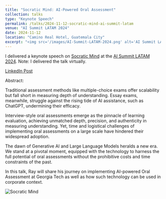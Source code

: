 ```yaml
---
title: "Socratic Mind: AI-Powered Oral Assessment"
collection: talks
type: "Keynote Speech"
permalink: /talks/2024-11-12-socratic-mind-ai-summit-latam
venue: "AI Summit LATAM 2024"
date: 2024-11-12
location: "Camino Real Hotel, Guatemala City"
excerpt: "<img src='/images/AI-Summit-LATAM-2024.png' alt='AI Summit LATAM 2024' style='width: 50%; height: auto;'>"
---
```


I delivered a keynote speech on [Socratic Mind](https://socraticmind.com/) at the [AI Summit LATAM 2024](https://www.galileo.edu/page/ai-latam/). Note: I delivered the talk virtually.

[LinkedIn Post](https://www.linkedin.com/posts/universidad-galileo_ai-summit-latam-2024-descuentos-al-comprar-ugcPost-7252120128052473857-_GTI)

Abstract:

Traditional assessment methods like multiple-choice exams offer scalability but fall short in
measuring depth of understanding. Essay exams, meanwhile, struggle against the rising tide
of AI assistance, such as ChatGPT, undermining their efficacy.

Interview-style oral assessments emerge as the pinnacle of learning evaluation, achieving
unmatched depth, precision, and authenticity in measuring understanding. Yet, time and
logistical challenges of implementing oral assessments on a large scale have hindered their
widespread adoption.

The dawn of Generative AI and Large Language Models heralds a new era. We stand at a
pivotal moment, equipped with the technology to harness the full potential of oral
assessments without the prohibitive costs and time constraints of the past.

In this talk, Ray will share his journey on implementing AI-powered Oral Assessment at Georgia Tech as well as how such technology can be used in corporate context.

![Socratic Mind](/images/AI-Summit-LATAM-2024.png)

